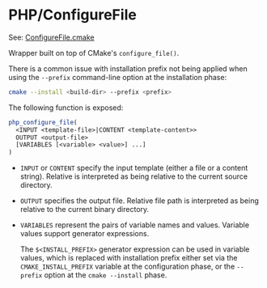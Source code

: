 # PHP/ConfigureFile

See: [ConfigureFile.cmake](https://github.com/petk/php-build-system/tree/master/cmake/cmake/modules/PHP/ConfigureFile.cmake)

Wrapper built on top of CMake's `configure_file()`.

There is a common issue with installation prefix not being applied when using
the `--prefix` command-line option at the installation phase:

```sh
cmake --install <build-dir> --prefix <prefix>
```

The following function is exposed:

```cmake
php_configure_file(
  <INPUT <template-file>|CONTENT <template-content>>
  OUTPUT <output-file>
  [VARIABLES [<variable> <value>] ...]
)
```

* `INPUT` or `CONTENT` specify the input template (either a file or a content
  string). Relative <template-file> is interpreted as being relative to the
  current source directory.

* `OUTPUT` specifies the output file. Relative file path is interpreted as being
  relative to the current binary directory.

* `VARIABLES` represent the pairs of variable names and values. Variable values
  support generator expressions.

  The `$<INSTALL_PREFIX>` generator expression can be used in variable values,
  which is replaced with installation prefix either set via the
  `CMAKE_INSTALL_PREFIX` variable at the configuration phase, or the `--prefix`
  option at the `cmake --install` phase.
